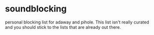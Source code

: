 # soundblocking
personal blocking list for adaway and pihole. This list isn't really curated and you should stick to the lists that are already out there.
